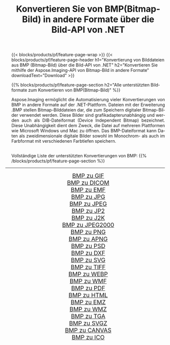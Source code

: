 ﻿---
title: Konvertieren Sie von BMP(Bitmap-Bild) in andere Formate über die Bild-API von .NET 
weight: 3920
url: /de/net/conversion/from/bmp 
lang: de
langdirlevel: 2
locales: zh-hans,ja,it,ru,de,es,fr,nl,id,lt,pl,pt,vi,tr,ko,zh-hant,ar,hi,th,sv,cs,uk,he
description: Mit Aspose.Imaging können Sie ganz einfach von BMP(Bitmap-Bild) in andere Formate konvertieren
---

{{< blocks/products/pf/feature-page-wrap >}}
{{< blocks/products/pf/feature-page-header h1="Konvertierung von Bilddateien aus BMP (Bitmap-Bild) über die Bild-API von .NET" h2="Konvertieren Sie mithilfe der Aspose.Imaging-API von Bitmap-Bild in andere Formate" downloadText="Download" >}}


{{% blocks/products/pf/feature-page-section  h2="Alle unterstützten Bildformate zum Konvertieren von BMP(Bitmap-Bild)" %}}
<p align=justify>Aspose.Imaging ermöglicht die Automatisierung vieler Konvertierungen von BMP in andere Formate auf der .NET-Plattform. Dateien mit der Erweiterung .BMP stellen Bitmap-Bilddateien dar, die zum Speichern digitaler Bitmap-Bilder verwendet werden. Diese Bilder sind grafikadapterunabhängig und werden auch als DIB-Dateiformat (Device Independent Bitmap) bezeichnet. Diese Unabhängigkeit dient dem Zweck, die Datei auf mehreren Plattformen wie Microsoft Windows und Mac zu öffnen. Das BMP-Dateiformat kann Daten als zweidimensionale digitale Bilder sowohl im Monochrom- als auch im Farbformat mit verschiedenen Farbtiefen speichern.</p>
<br/>
Vollständige Liste der unterstützten Konvertierungen von BMP:
{{% /blocks/products/pf/feature-page-section %}}
<div class="container-fluid productfamilypage bg-gray">
    <div class="convertypes bg-gray agp-content section">
        <div class="container">
		<hr style="margin-left:-20px;"/>
		<div class="row other-converters" style="gap: 10px;font-size: 19px;text-align:center;">
		    <div class='col-md-2 other-converter remove-lp remove-rp'><a href="/imaging/de/net/conversion/bmp-to-gif" style="padding:15px;">BMP zu GIF</a></div><div class='col-md-2 other-converter remove-lp remove-rp'><a href="/imaging/de/net/conversion/bmp-to-dicom" style="padding:15px;">BMP zu DICOM</a></div><div class='col-md-2 other-converter remove-lp remove-rp'><a href="/imaging/de/net/conversion/bmp-to-emf" style="padding:15px;">BMP zu EMF</a></div><div class='col-md-2 other-converter remove-lp remove-rp'><a href="/imaging/de/net/conversion/bmp-to-jpg" style="padding:15px;">BMP zu JPG</a></div><div class='col-md-2 other-converter remove-lp remove-rp'><a href="/imaging/de/net/conversion/bmp-to-jpeg" style="padding:15px;">BMP zu JPEG</a></div><div class='col-md-2 other-converter remove-lp remove-rp'><a href="/imaging/de/net/conversion/bmp-to-jp2" style="padding:15px;">BMP zu JP2</a></div><div class='col-md-2 other-converter remove-lp remove-rp'><a href="/imaging/de/net/conversion/bmp-to-j2k" style="padding:15px;">BMP zu J2K</a></div><div class='col-md-2 other-converter remove-lp remove-rp'><a href="/imaging/de/net/conversion/bmp-to-jpeg2000" style="padding:15px;">BMP zu JPEG2000</a></div><div class='col-md-2 other-converter remove-lp remove-rp'><a href="/imaging/de/net/conversion/bmp-to-png" style="padding:15px;">BMP zu PNG</a></div><div class='col-md-2 other-converter remove-lp remove-rp'><a href="/imaging/de/net/conversion/bmp-to-apng" style="padding:15px;">BMP zu APNG</a></div><div class='col-md-2 other-converter remove-lp remove-rp'><a href="/imaging/de/net/conversion/bmp-to-psd" style="padding:15px;">BMP zu PSD</a></div><div class='col-md-2 other-converter remove-lp remove-rp'><a href="/imaging/de/net/conversion/bmp-to-dxf" style="padding:15px;">BMP zu DXF</a></div><div class='col-md-2 other-converter remove-lp remove-rp'><a href="/imaging/de/net/conversion/bmp-to-svg" style="padding:15px;">BMP zu SVG</a></div><div class='col-md-2 other-converter remove-lp remove-rp'><a href="/imaging/de/net/conversion/bmp-to-tiff" style="padding:15px;">BMP zu TIFF</a></div><div class='col-md-2 other-converter remove-lp remove-rp'><a href="/imaging/de/net/conversion/bmp-to-webp" style="padding:15px;">BMP zu WEBP</a></div><div class='col-md-2 other-converter remove-lp remove-rp'><a href="/imaging/de/net/conversion/bmp-to-wmf" style="padding:15px;">BMP zu WMF</a></div><div class='col-md-2 other-converter remove-lp remove-rp'><a href="/imaging/de/net/conversion/bmp-to-pdf" style="padding:15px;">BMP zu PDF</a></div><div class='col-md-2 other-converter remove-lp remove-rp'><a href="/imaging/de/net/conversion/bmp-to-html" style="padding:15px;">BMP zu HTML</a></div><div class='col-md-2 other-converter remove-lp remove-rp'><a href="/imaging/de/net/conversion/bmp-to-emz" style="padding:15px;">BMP zu EMZ</a></div><div class='col-md-2 other-converter remove-lp remove-rp'><a href="/imaging/de/net/conversion/bmp-to-wmz" style="padding:15px;">BMP zu WMZ</a></div><div class='col-md-2 other-converter remove-lp remove-rp'><a href="/imaging/de/net/conversion/bmp-to-tga" style="padding:15px;">BMP zu TGA</a></div><div class='col-md-2 other-converter remove-lp remove-rp'><a href="/imaging/de/net/conversion/bmp-to-svgz" style="padding:15px;">BMP zu SVGZ</a></div><div class='col-md-2 other-converter remove-lp remove-rp'><a href="/imaging/de/net/conversion/bmp-to-canvas" style="padding:15px;">BMP zu CANVAS</a></div><div class='col-md-2 other-converter remove-lp remove-rp'><a href="/imaging/de/net/conversion/bmp-to-ico" style="padding:15px;">BMP zu ICO</a></div>
                </div>
        </div>
    </div>
</div>
<br/>

